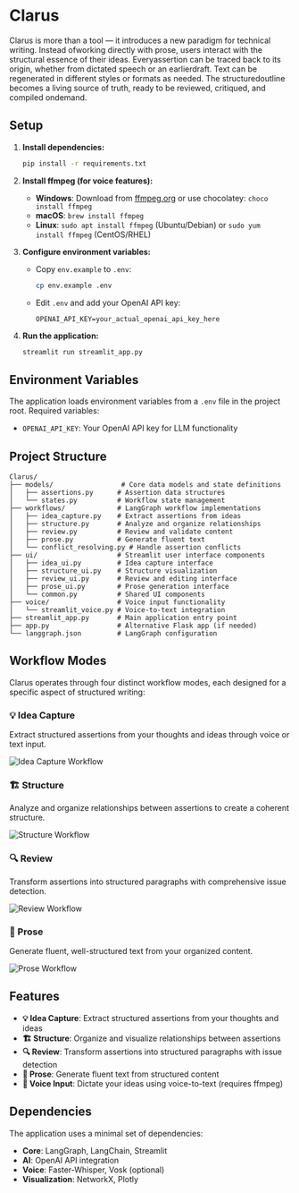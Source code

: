 # Clarus
Clarus is more than a tool — it introduces a new paradigm for technical writing. Instead ofworking directly with prose, users interact with the structural essence of their ideas. Everyassertion can be traced back to its origin, whether from dictated speech or an earlierdraft. Text can be regenerated in different styles or formats as needed. The structuredoutline becomes a living source of truth, ready to be reviewed, critiqued, and compiled ondemand.

## Setup

1. **Install dependencies:**
   ```bash
   pip install -r requirements.txt
   ```

2. **Install ffmpeg (for voice features):**
   - **Windows**: Download from [ffmpeg.org](https://ffmpeg.org/download.html) or use chocolatey: `choco install ffmpeg`
   - **macOS**: `brew install ffmpeg`
   - **Linux**: `sudo apt install ffmpeg` (Ubuntu/Debian) or `sudo yum install ffmpeg` (CentOS/RHEL)

3. **Configure environment variables:**
   - Copy `env.example` to `.env`:
     ```bash
     cp env.example .env
     ```
   - Edit `.env` and add your OpenAI API key:
     ```
     OPENAI_API_KEY=your_actual_openai_api_key_here
     ```

4. **Run the application:**
   ```bash
   streamlit run streamlit_app.py
   ```

## Environment Variables

The application loads environment variables from a `.env` file in the project root. Required variables:

- `OPENAI_API_KEY`: Your OpenAI API key for LLM functionality

## Project Structure

```
Clarus/
├── models/                 # Core data models and state definitions
│   ├── assertions.py      # Assertion data structures
│   └── states.py          # Workflow state management
├── workflows/             # LangGraph workflow implementations
│   ├── idea_capture.py    # Extract assertions from ideas
│   ├── structure.py       # Analyze and organize relationships
│   ├── review.py          # Review and validate content
│   ├── prose.py           # Generate fluent text
│   └── conflict_resolving.py # Handle assertion conflicts
├── ui/                    # Streamlit user interface components
│   ├── idea_ui.py         # Idea capture interface
│   ├── structure_ui.py    # Structure visualization
│   ├── review_ui.py       # Review and editing interface
│   ├── prose_ui.py        # Prose generation interface
│   └── common.py          # Shared UI components
├── voice/                 # Voice input functionality
│   └── streamlit_voice.py # Voice-to-text integration
├── streamlit_app.py       # Main application entry point
├── app.py                 # Alternative Flask app (if needed)
└── langgraph.json         # LangGraph configuration
```

## Workflow Modes

Clarus operates through four distinct workflow modes, each designed for a specific aspect of structured writing:

### 💡 Idea Capture
Extract structured assertions from your thoughts and ideas through voice or text input.

![Idea Capture Workflow](assets/idea.png)

### 🏗️ Structure
Analyze and organize relationships between assertions to create a coherent structure.

![Structure Workflow](assets/structure.png)

### 🔍 Review
Transform assertions into structured paragraphs with comprehensive issue detection.

![Review Workflow](assets/review.png)

### 📖 Prose
Generate fluent, well-structured text from your organized content.

![Prose Workflow](assets/prose.png)

## Features

- **💡 Idea Capture**: Extract structured assertions from your thoughts and ideas
- **🏗️ Structure**: Organize and visualize relationships between assertions
- **🔍 Review**: Transform assertions into structured paragraphs with issue detection
- **📖 Prose**: Generate fluent text from structured content
- **🎤 Voice Input**: Dictate your ideas using voice-to-text (requires ffmpeg)

## Dependencies

The application uses a minimal set of dependencies:
- **Core**: LangGraph, LangChain, Streamlit
- **AI**: OpenAI API integration
- **Voice**: Faster-Whisper, Vosk (optional)
- **Visualization**: NetworkX, Plotly